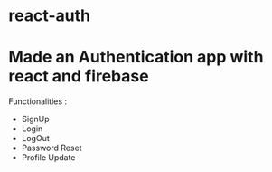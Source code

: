 # react-auth

# Made an Authentication app with react and firebase

Functionalities : 
  - SignUp
  - Login
  - LogOut
  - Password Reset
  - Profile Update

